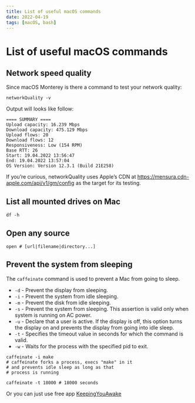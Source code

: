 ```yaml
---
title: List of useful macOS commands
date: 2022-04-19
tags: [macOS, bash]
---
```


# List of useful macOS commands

## Network speed quality

Since macOS Monterey is there a command to test your network quality:

```shell
networkQuality -v
```

Output will looks like follow:

```
==== SUMMARY ====
Upload capacity: 16.239 Mbps
Download capacity: 475.129 Mbps
Upload flows: 20
Download flows: 12
Responsiveness: Low (154 RPM)
Base RTT: 26
Start: 19.04.2022 13:56:47
End: 19.04.2022 13:57:04
OS Version: Version 12.3.1 (Build 21E258)
```

If you’re curious, networkQuality uses Apple’s CDN at https://mensura.cdn-apple.com/api/v1/gm/config as the target for its testing.

## List all mounted drives on Mac

```shell
df -h
```

## Open any source

```shell
open # [url|filename|directory...]
```

## Prevent the system from sleeping

The `caffeinate` command is used to prevent a Mac from going to sleep.

* `-d` - Prevent the display from sleeping.
* `-i` - Prevent the system from idle sleeping.
* `-m` - Prevent the disk from idle sleeping.
* `-s` - Prevent the system from sleeping. This assertion is valid only when system is running on AC power.
* `-u` - Declare that a user is active. If the display is off, this option turns the display on and prevents the display from going into idle sleep.
* `-t` - Specifies the timeout value in seconds for which the command is valid.
* `-w` - Waits for the process with the specified pid to exit.

```shell
caffeinate -i make
# caffeinate forks a process, execs "make" in it 
# and prevents idle sleep as long as that 
# process is running
```

```shell
caffeinate -t 18000 # 18000 seconds
```

Or you can just use free app [KeepingYouAwake](https://keepingyouawake.app/)